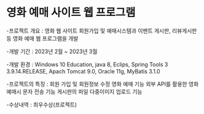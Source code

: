 # 영화 예매 사이트 웹 프로그램

-프로젝트 개요 : 영화 웹 사이트 회원가입 및 예매시스템과 이벤트 게시판, 리뷰게시판 등 영화 예매 웹 프로그램을 개발

-개발 기간 : 2023년 2월 ~ 2023년 3월

-개발 환경 : Windows 10 Education, java 8, Eclips, Spring Tools 3 3.9.14.RELEASE, Apach Tomcat 9.0, Oracle 11g, MyBatis 3.1.0

-프로젝트의 특징 : 회원 가입 및 회원정보 수정 영화 예매 기능 외부 API를 활용한 영화 예매시 문자 전송 기능 게시판의 파일 다중이미지 업로드 기능

-수상내역 : 최우수상(프로젝트)
